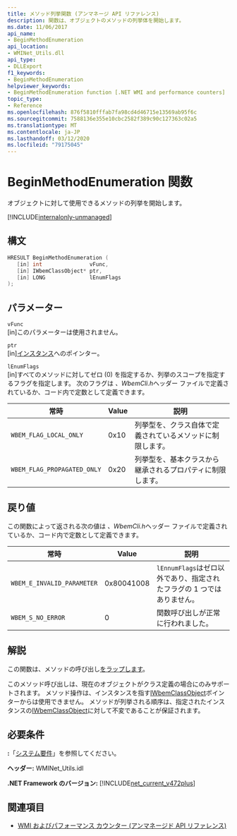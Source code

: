 ```yaml
---
title: メソッド列挙関数 (アンマネージ API リファレンス)
description: 関数は、オブジェクトのメソッドの列挙体を開始します。
ms.date: 11/06/2017
api_name:
- BeginMethodEnumeration
api_location:
- WMINet_Utils.dll
api_type:
- DLLExport
f1_keywords:
- BeginMethodEnumeration
helpviewer_keywords:
- BeginMethodEnumeration function [.NET WMI and performance counters]
topic_type:
- Reference
ms.openlocfilehash: 876f5810fffab7fa98cd4d46715e13569ab95f6c
ms.sourcegitcommit: 7588136e355e10cbc2582f389c90c127363c02a5
ms.translationtype: MT
ms.contentlocale: ja-JP
ms.lasthandoff: 03/12/2020
ms.locfileid: "79175045"
---
```

# <a name="beginmethodenumeration-function"></a>BeginMethodEnumeration 関数
オブジェクトに対して使用できるメソッドの列挙を開始します。  

[!INCLUDE[internalonly-unmanaged](../../../../includes/internalonly-unmanaged.md)]

## <a name="syntax"></a>構文  
  
```cpp
HRESULT BeginMethodEnumeration (
   [in] int               vFunc,
   [in] IWbemClassObject* ptr,
   [in] LONG              lEnumFlags
);
```  

## <a name="parameters"></a>パラメーター

`vFunc`  
[in]このパラメーターは使用されません。

`ptr`  
[in][インスタンス](/windows/desktop/api/wbemcli/nn-wbemcli-iwbemclassobject)へのポインター。

`lEnumFlags`  
[in]すべてのメソッドに対してゼロ (0) を指定するか、列挙のスコープを指定するフラグを指定します。 次のフラグは *、WbemCli.h*ヘッダー ファイルで定義されているか、コード内で定数として定義できます。

常時  |Value  |説明  |
|---------|---------|---------|
| `WBEM_FLAG_LOCAL_ONLY` | 0x10 | 列挙型を、クラス自体で定義されているメソッドに制限します。 |
| `WBEM_FLAG_PROPAGATED_ONLY` |  0x20 | 列挙型を、基本クラスから継承されるプロパティに制限します。 |

## <a name="return-value"></a>戻り値

この関数によって返される次の値は *、WbemCli.h*ヘッダー ファイルで定義されているか、コード内で定数として定義できます。

|常時  |Value  |説明  |
|---------|---------|---------|
|`WBEM_E_INVALID_PARAMETER` | 0x80041008 | `lEnnumFlags`はゼロ以外であり、指定されたフラグの 1 つではありません。 |
|`WBEM_S_NO_ERROR` | 0 | 関数呼び出しが正常に行われました。  |
  
## <a name="remarks"></a>解説

この関数は、メソッドの呼び出し[をラップします](/windows/desktop/api/wbemcli/nf-wbemcli-iwbemclassobject-beginmethodenumeration)。

このメソッド呼び出しは、現在のオブジェクトがクラス定義の場合にのみサポートされます。 メソッド操作は、インスタンスを指す[IWbemClassObject](/windows/desktop/api/wbemcli/nn-wbemcli-iwbemclassobject)ポインターからは使用できません。 メソッドが列挙される順序は、指定されたインスタンスの[IWbemClassObject](/windows/desktop/api/wbemcli/nn-wbemcli-iwbemclassobject)に対して不変であることが保証されます。

## <a name="requirements"></a>必要条件  
 **:**「[システム要件](../../get-started/system-requirements.md)」を参照してください。  
  
 **ヘッダー:** WMINet_Utils.idl  
  
 **.NET Framework のバージョン:** [!INCLUDE[net_current_v472plus](../../../../includes/net-current-v472plus.md)]  
  
## <a name="see-also"></a>関連項目

- [WMI およびパフォーマンス カウンター (アンマネージド API リファレンス)](index.md)
